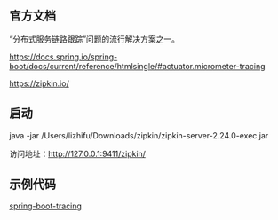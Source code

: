## 官方文档

“分布式服务链路跟踪”问题的流行解决方案之一。

https://docs.spring.io/spring-boot/docs/current/reference/htmlsingle/#actuator.micrometer-tracing

https://zipkin.io/

## 启动

java -jar /Users/lizhifu/Downloads/zipkin/zipkin-server-2.24.0-exec.jar

访问地址：http://127.0.0.1:9411/zipkin/

## 示例代码

[spring-boot-tracing](../../tomato-example/spring-boot-tracing)